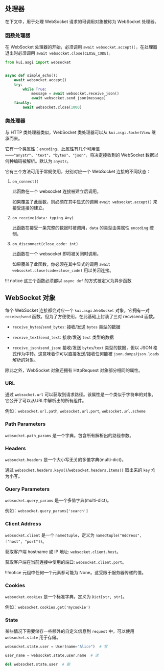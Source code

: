 ## 处理器

在下文中，用于处理 WebSocket 请求的可调用对象被称为 WebSocket 处理器。

### 函数处理器

在 WebSocket 处理器的开始，必须调用 `await websocket.accept()`，在处理器退出时必须调用 `await websocket.close(CLOSE_CODE)`。

```python
from kui.asgi import websocket


async def simple_echo():
    await websocket.accept()
    try:
        while True:
            message = await websocket.receive_json()
            await websocket.send_json(message)
    finally:
        await websocket.close(1000)
```

### 类处理器

与 HTTP 类处理器类似，WebSocket 类处理器可以从 `kui.asgi.SocketView` 继承而来。

它有一个类属性：`encoding`，此属性有几个可用值——`"anystr"`、`"text"`、`"bytes"`、`"json"`，将决定接收到的 WebSocket 数据以何种编码被解析。默认为 `anystr`。

它有三个方法可用于常规使用，分别对应一个 WebSocket 连接的不同状态：

1. `on_connect()`

    此函数在一个 websocket 连接被建立后调用。

    如果覆盖了此函数，则必须在其中显式的调用 `await websocket.accept()` 来接受连接的建立。

2. `on_receive(data: typing.Any)`

    此函数在接受一条完整的数据时被调用，`data` 的类型由类属性 `encoding` 控制。

3. `on_disconnect(close_code: int)`

    此函数在一个 websocket 即将被关闭时调用。

    如果覆盖了此函数，你必须在其中显式的调用 `await websocket.close(code=close_code)` 用以关闭连接。

!!! notice
    这三个函数必须都以 `async def` 的方式被定义为异步函数

## WebSocket 对象

每个 WebSocket 连接都会对应一个 `kui.asgi.WebSocket` 对象，它拥有一对 `receive`/`send` 函数。但为了方便使用，在此基础上封装了三对 recv/send 函数。

- `receive_bytes`/`send_bytes`: 接收/发送 `bytes` 类型的数据

- `receive_text`/`send_text`: 接收/发送 `text` 类型的数据

- `receive_json`/`send_json`: 接收/发送 `bytes`/`text` 类型的数据，但以 JSON 格式作为中转。这意味着你可以直接发送/接收任何能被 `json.dumps`/`json.loads` 解析的对象。

除此之外，WebSocket 对象还拥有 HttpRequest 对象部分相同的属性。

### URL

通过 `websocket.url` 可以获取到请求路径。该属性是一个类似于字符串的对象，它公开了可以从URL中解析出的所有组件。

例如：`websocket.url.path`, `websocket.url.port`, `websocket.url.scheme`

### Path Parameters

`websocket.path_params` 是一个字典，包含所有解析出的路径参数。

### Headers

`websocket.headers` 是一个大小写无关的多值字典(multi-dict)。

通过 `websocket.headers.keys()`/`websocket.headers.items()` 取出来的 `key` 均为小写。

### Query Parameters

`websocket.query_params` 是一个多值字典(multi-dict)。

例如：`websocket.query_params['search']`

### Client Address

`websocket.client` 是一个 `namedtuple`，定义为 `namedtuple("Address", ["host", "port"])`。

获取客户端 hostname 或 IP 地址: `websocket.client.host`。

获取客户端在当前连接中使用的端口: `websocket.client.port`。

!!!notice
    元组中任何一个元素都可能为 None。这受限于服务器传递的值。

### Cookies

`websocket.cookies` 是一个标准字典，定义为 `Dict[str, str]`。

例如：`websocket.cookies.get('mycookie')`

### State

某些情况下需要储存一些额外的自定义信息到 `request` 中，可以使用 `websocket.state` 用于存储。

```python
websocket.state.user = User(name="Alice")  # 写

user_name = websocket.state.user.name  # 读

del websocket.state.user  # 删
```
